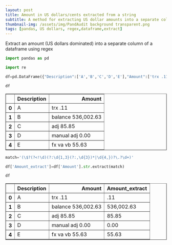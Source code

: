 ```yaml
---
layout: post
title: Amount in US dollars/cents extracted from a string
subtitle: A method for extracting US dollar amounts into a separate column of a dataframe.
thumbnail-img: /assets/img/PandAudit background transparent.png
tags: [pandas, US dollars, regex,dataframe,extract]
---
```



Extract an amount (US dollars dominated) into a separate column of a dataframe using regex


```python
import pandas as pd
```


```python
import re
```


```python
df=pd.DataFrame({"Description":['A','B','C','D','E'],"Amount":['trx .11','balance 536,002.63','adj 85.85','manual adj 0.00','fx va vb 55.63']})
```


```python
df
```




<div>
<style scoped>
    .dataframe tbody tr th:only-of-type {
        vertical-align: middle;
    }

    .dataframe tbody tr th {
        vertical-align: top;
    }

    .dataframe thead th {
        text-align: right;
    }
</style>
<table border="1" class="dataframe">
  <thead>
    <tr style="text-align: right;">
      <th></th>
      <th>Description</th>
      <th>Amount</th>
    </tr>
  </thead>
  <tbody>
    <tr>
      <th>0</th>
      <td>A</td>
      <td>trx .11</td>
    </tr>
    <tr>
      <th>1</th>
      <td>B</td>
      <td>balance 536,002.63</td>
    </tr>
    <tr>
      <th>2</th>
      <td>C</td>
      <td>adj 85.85</td>
    </tr>
    <tr>
      <th>3</th>
      <td>D</td>
      <td>manual adj 0.00</td>
    </tr>
    <tr>
      <th>4</th>
      <td>E</td>
      <td>fx va vb 55.63</td>
    </tr>
  </tbody>
</table>
</div>




```python
match='(\$?(?<!\d)(?:\d{1,3}(?:,\d{3})*|\d{4,})?\.?\d+)'
```


```python
df['Amount_extract']=df['Amount'].str.extract(match)
```


```python
df
```




<div>
<style scoped>
    .dataframe tbody tr th:only-of-type {
        vertical-align: middle;
    }

    .dataframe tbody tr th {
        vertical-align: top;
    }

    .dataframe thead th {
        text-align: right;
    }
</style>
<table border="1" class="dataframe">
  <thead>
    <tr style="text-align: right;">
      <th></th>
      <th>Description</th>
      <th>Amount</th>
      <th>Amount_extract</th>
    </tr>
  </thead>
  <tbody>
    <tr>
      <th>0</th>
      <td>A</td>
      <td>trx .11</td>
      <td>.11</td>
    </tr>
    <tr>
      <th>1</th>
      <td>B</td>
      <td>balance 536,002.63</td>
      <td>536,002.63</td>
    </tr>
    <tr>
      <th>2</th>
      <td>C</td>
      <td>adj 85.85</td>
      <td>85.85</td>
    </tr>
    <tr>
      <th>3</th>
      <td>D</td>
      <td>manual adj 0.00</td>
      <td>0.00</td>
    </tr>
    <tr>
      <th>4</th>
      <td>E</td>
      <td>fx va vb 55.63</td>
      <td>55.63</td>
    </tr>
  </tbody>
</table>
</div>


